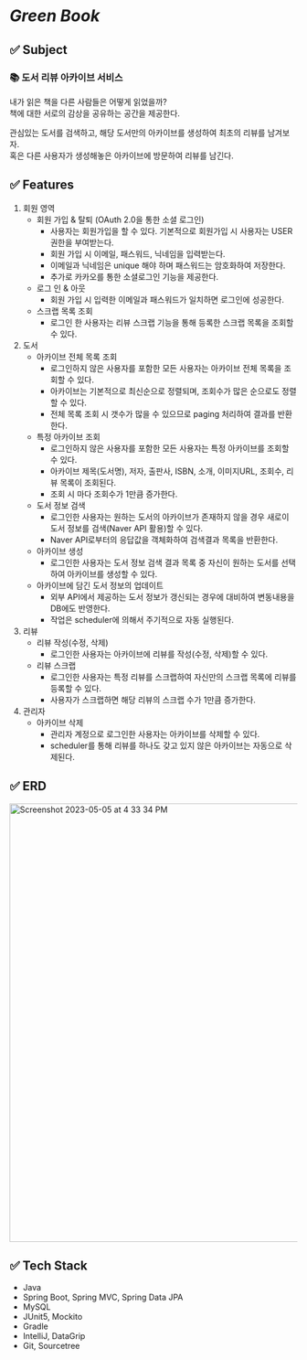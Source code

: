 # _Green Book_
## ✅ Subject
### 📚 도서 리뷰 아카이브 서비스
내가 읽은 책을 다른 사람들은 어떻게 읽었을까?   
책에 대한 서로의 감상을 공유하는 공간을 제공한다.

관심있는 도서를 검색하고, 해당 도서만의 아카이브를 생성하여 최초의 리뷰를 남겨보자.   
혹은 다른 사용자가 생성해놓은 아카이브에 방문하여 리뷰를 남긴다.

## ✅ Features
1. 회원 영역
   - 회원 가입 & 탈퇴 (OAuth 2.0을 통한 소셜 로그인)
     - 사용자는 회원가입을 할 수 있다. 기본적으로 회원가입 시 사용자는 USER 권한을 부여받는다.
     - 회원 가입 시 이메일, 패스워드, 닉네임을 입력받는다.
     - 이메일과 닉네임은 unique 해야 하며 패스워드는 암호화하여 저장한다.
     - 추가로 카카오를 통한 소셜로그인 기능을 제공한다.
   - 로그 인 & 아웃
     - 회원 가입 시 입력한 이메일과 패스워드가 일치하면 로그인에 성공한다.
   - 스크랩 목록 조회
     - 로그인 한 사용자는 리뷰 스크랩 기능을 통해 등록한 스크랩 목록을 조회할 수 있다.
2. 도서
   - 아카이브 전체 목록 조회
     - 로그인하지 않은 사용자를 포함한 모든 사용자는 아카이브 전체 목록을 조회할 수 있다.
     - 아카이브는 기본적으로 최신순으로 정렬되며, 조회수가 많은 순으로도 정렬할 수 있다.
     - 전체 목록 조회 시 갯수가 많을 수 있으므로 paging 처리하여 결과를 반환한다.
   - 특정 아카이브 조회
     - 로그인하지 않은 사용자를 포함한 모든 사용자는 특정 아카이브를 조회할 수 있다.
     - 아카이브 제목(도서명), 저자, 출판사, ISBN, 소개, 이미지URL, 조회수, 리뷰 목록이 조회된다.
     - 조회 시 마다 조회수가 1만큼 증가한다.
   - 도서 정보 검색
     - 로그인한 사용자는 원하는 도서의 아카이브가 존재하지 않을 경우 새로이 도서 정보를 검색(Naver API 활용)할 수 있다.
     - Naver API로부터의 응답값을 객체화하여 검색결과 목록을 반환한다.
   - 아카이브 생성
     - 로그인한 사용자는 도서 정보 검색 결과 목록 중 자신이 원하는 도서를 선택하여 아카이브를 생성할 수 있다.
   - 아카이브에 담긴 도서 정보의 업데이트
     - 외부 API에서 제공하는 도서 정보가 갱신되는 경우에 대비하여 변동내용을 DB에도 반영한다.
     - 작업은 scheduler에 의해서 주기적으로 자동 실행된다.
3. 리뷰
   - 리뷰 작성(수정, 삭제)
     - 로그인한 사용자는 아카이브에 리뷰를 작성(수정, 삭제)할 수 있다.
   - 리뷰 스크랩
     - 로그인한 사용자는 특정 리뷰를 스크랩하여 자신만의 스크랩 목록에 리뷰를 등록할 수 있다.
     - 사용자가 스크랩하면 해당 리뷰의 스크랩 수가 1만큼 증가한다.
4. 관리자
   - 아카이브 삭제
     - 관리자 계정으로 로그인한 사용자는 아카이브를 삭제할 수 있다.
     - scheduler를 통해 리뷰를 하나도 갖고 있지 않은 아카이브는 자동으로 삭제된다.

## ✅ ERD
<img width="767" alt="Screenshot 2023-05-05 at 4 33 34 PM" src="https://user-images.githubusercontent.com/101810007/236400869-ca30cdff-5534-459c-afdb-38b24e934ffc.png">

## ✅ Tech Stack
- Java
- Spring Boot, Spring MVC, Spring Data JPA
- MySQL
- JUnit5, Mockito
- Gradle
- IntelliJ, DataGrip
- Git, Sourcetree